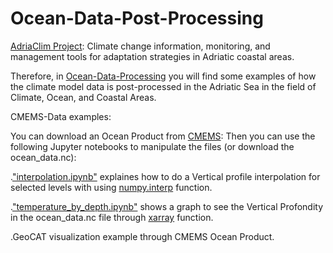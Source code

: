 # Ocean-Data-Post-Processing

[AdriaClim Project](https://www.italy-croatia.eu/web/adriaclim): Climate change information, monitoring, and management tools for adaptation strategies in Adriatic coastal areas.

Therefore, in [Ocean-Data-Processing](https://github.com/007-Ozalp/Ocean-Data-post-processing) you will find some examples of how the climate model data is post-processed in the Adriatic Sea in the field of Climate, Ocean, and Coastal Areas.

CMEMS-Data examples:

You can download an Ocean Product from [CMEMS](https://resources.marine.copernicus.eu/?option=com_csw&view=order&record_id=eec7a997-c57e-4dfa-9194-4c72154f5cc5):
Then you can use the following Jupyter notebooks to manipulate the files (or download the ocean_data.nc):

.["interpolation.ipynb"](https://github.com/007-Ozalp/Ocean-Data-post-processing-xarray-graphs/blob/main/interpolation.ipynb) explaines how to do a Vertical profile interpolation for selected levels with using [numpy.interp](https://numpy.org/doc/stable/reference/generated/numpy.interp.html) function.

.["temperature_by_depth.ipynb"](https://github.com/007-Ozalp/Ocean-Data-post-processing-xarray-graphs/blob/main/temperature_by_depth.ipynb) shows a graph to see the Vertical Profondity in the ocean_data.nc file through [xarray](http://xarray.pydata.org/en/stable/generated/xarray.DataArray.html) function.

.GeoCAT visualization example through CMEMS Ocean Product.

